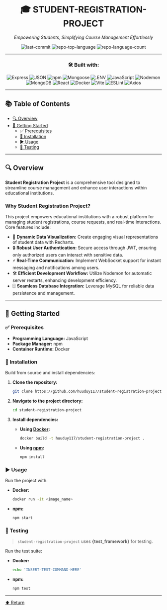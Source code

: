 <div align="center">

# 🎓 STUDENT-REGISTRATION-PROJECT

*Empowering Students, Simplifying Course Management Effortlessly*

![last-commit](https://img.shields.io/github/last-commit/huuduy117/student-registration-project?style=flat&logo=git&logoColor=white&color=0080ff)
![repo-top-language](https://img.shields.io/github/languages/top/huuduy117/student-registration-project?style=flat&color=0080ff)
![repo-language-count](https://img.shields.io/github/languages/count/huuduy117/student-registration-project?style=flat&color=0080ff)

---

### 🛠️ Built with:

![Express](https://img.shields.io/badge/Express-000000.svg?style=flat&logo=Express&logoColor=white)
![JSON](https://img.shields.io/badge/JSON-000000.svg?style=flat&logo=JSON&logoColor=white)
![npm](https://img.shields.io/badge/npm-CB3837.svg?style=flat&logo=npm&logoColor=white)
![Mongoose](https://img.shields.io/badge/Mongoose-F04D35.svg?style=flat&logo=Mongoose&logoColor=white)
![.ENV](https://img.shields.io/badge/.ENV-ECD53F.svg?style=flat&logo=dotenv&logoColor=black)
![JavaScript](https://img.shields.io/badge/JavaScript-F7DF1E.svg?style=flat&logo=JavaScript&logoColor=black)
![Nodemon](https://img.shields.io/badge/Nodemon-76D04B.svg?style=flat&logo=Nodemon&logoColor=white)
![MongoDB](https://img.shields.io/badge/MongoDB-47A248.svg?style=flat&logo=MongoDB&logoColor=white)
![React](https://img.shields.io/badge/React-61DAFB.svg?style=flat&logo=React&logoColor=black)
![Docker](https://img.shields.io/badge/Docker-2496ED.svg?style=flat&logo=Docker&logoColor=white)
![Vite](https://img.shields.io/badge/Vite-646CFF.svg?style=flat&logo=Vite&logoColor=white)
![ESLint](https://img.shields.io/badge/ESLint-4B32C3.svg?style=flat&logo=ESLint&logoColor=white)
![Axios](https://img.shields.io/badge/Axios-5A29E4.svg?style=flat&logo=Axios&logoColor=white)

</div>

---

## 📚 Table of Contents

- [🔍 Overview](#-overview)
- [🚀 Getting Started](#-getting-started)
  - [✅ Prerequisites](#-prerequisites)
  - [🧰 Installation](#-installation)
  - [▶️ Usage](#-usage)
  - [🧪 Testing](#-testing)

---

## 🔍 Overview

**Student Registration Project** is a comprehensive tool designed to streamline course management and enhance user interactions within educational institutions.

### Why Student Registration Project?

This project empowers educational institutions with a robust platform for managing student registrations, course requests, and real-time interactions. Core features include:

- 🎨 **Dynamic Data Visualization:** Create engaging visual representations of student data with Recharts.
- 🔒 **Robust User Authentication:** Secure access through JWT, ensuring only authorized users can interact with sensitive data.
- ⚡ **Real-Time Communication:** Implement WebSocket support for instant messaging and notifications among users.
- 🛠️ **Efficient Development Workflow:** Utilize Nodemon for automatic server restarts, enhancing development efficiency.
- 🗄️ **Seamless Database Integration:** Leverage MySQL for reliable data persistence and management.

---

## 🚀 Getting Started

### ✅ Prerequisites

- **Programming Language:** JavaScript  
- **Package Manager:** npm  
- **Container Runtime:** Docker  

### 🧰 Installation

Build from source and install dependencies:

1. **Clone the repository:**

    ```bash
    git clone https://github.com/huuduy117/student-registration-project
    ```

2. **Navigate to the project directory:**

    ```bash
    cd student-registration-project
    ```

3. **Install dependencies:**

    - **Using [Docker](https://www.docker.com/):**

        ```bash
        docker build -t huuduy117/student-registration-project .
        ```

    - **Using [npm](https://www.npmjs.com/):**

        ```bash
        npm install
        ```

### ▶️ Usage

Run the project with:

- **Docker:**

    ```bash
    docker run -it <image_name>
    ```

- **npm:**

    ```bash
    npm start
    ```

### 🧪 Testing

> `student-registration-project` uses **{test_framework}** for testing.

Run the test suite:

- **Docker:**

    ```bash
    echo 'INSERT-TEST-COMMAND-HERE'
    ```

- **npm:**

    ```bash
    npm test
    ```

---

<div align="left" class=""><a href="#top">⬆ Return</a></div>
